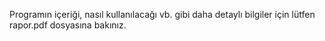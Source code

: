 Programın içeriği, nasıl kullanılacağı vb. gibi daha detaylı bilgiler için lütfen rapor.pdf dosyasına bakınız.
